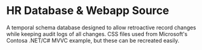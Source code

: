 # HR Database & Webapp Source
A temporal schema database designed to allow retroactive record changes while keeping audit logs of all changes. CSS files used from Microsoft's Contosa .NET/C# MVVC example, but these can be recreated easily.
